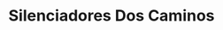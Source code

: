 ---
title: "Silenciadores Dos Caminos"
url: /caracas/silenciadores-dos-caminos/
shop: reparación de automóviles
---